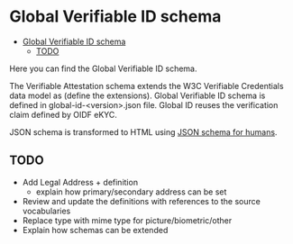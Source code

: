 # Global Verifiable ID schema

- [Global Verifiable ID schema](#global-verifiable-id-schema)
	- [TODO](#todo)

Here you can find the Global Verifiable ID schema.

The Verifiable Attestation schema extends the W3C Verifiable Credentials data model as (define the extensions). Global Verifiable ID schema is defined in global-id-\<version>.json file. Global ID reuses the verification claim defined by OIDF eKYC.

JSON schema is transformed to HTML using [JSON schema for humans](https://github.com/coveooss/json-schema-for-humans).

## TODO

- Add Legal Address + definition
  - explain how primary/secondary address can be set
- Review and update the definitions with references to the source vocabularies
- Replace type with mime type for picture/biometric/other
- Explain how schemas can be extended  
